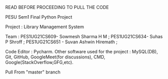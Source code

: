 READ BEFORE PROCEEDING TO PULL THE CODE

PESU Sem1 Final Python Project

Project : Library Management System

Team : PES1UG21CS609- Sowmesh Sharma H M ; PES1UG21CS634- Suhas P Shroff ; PES1UG21CS651 - Suvan Ashwin Hiremath ;

Code Editor : Pycharm. Other software used for the project : MySQL(DB), Git, GitHub, GoogleMeet(for discussions), CMD, Google(StackOverflow,GFG,etc).

Pull From "master" branch
